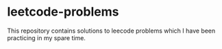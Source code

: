 # leetcode-problems

This repository contains solutions to leecode problems which I have been practicing in my spare time.


